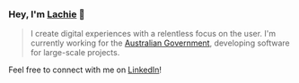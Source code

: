 ### Hey, I'm [Lachie](https://www.lachlanmurray.com.au/) 👋

> I create digital experiences with a relentless focus on the user. I'm currently working for the [Australian Government](https://www.australia.gov.au/), developing software for large-scale projects.

Feel free to connect with me on [LinkedIn](https://www.linkedin.com/in/lachlan-murray/)!
